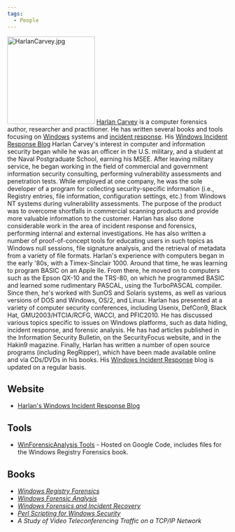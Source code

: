 ```yaml
---
tags:
  - People
---
```

<img src="HarlanCarvey.jpg" title="HarlanCarvey.jpg" width="200"
alt="HarlanCarvey.jpg" /> [Harlan Carvey](harlan_carvey.md) is a
computer forensics author, researcher and practitioner. He has written
several books and tools focusing on [Windows](windows.md)
systems and [incident response](incident_response.md). His
[Windows Incident Response Blog](http://windowsir.blogspot.com) Harlan
Carvey's interest in computer and information security began while he
was an officer in the U.S. military, and a student at the Naval
Postgraduate School, earning his MSEE. After leaving military service,
he began working in the field of commercial and government information
security consulting, performing vulnerability assessments and
penetration tests. While employed at one company, he was the sole
developer of a program for collecting security-specific information
(i.e., Registry entries, file information, configuration settings, etc.)
from Windows NT systems during vulnerability assessments. The purpose of
the product was to overcome shortfalls in commercial scanning products
and provide more valuable information to the customer. Harlan has also
done considerable work in the area of incident response and forensics,
performing internal and external investigations. He has also written a
number of proof-of-concept tools for educating users in such topics as
Windows null sessions, file signature analysis, and the retrieval of
metadata from a variety of file formats. Harlan's experience with
computers began in the early '80s, with a Timex-Sinclair 1000. Around
that time, he was learning to program BASIC on an Apple IIe. From there,
he moved on to computers such as the Epson QX-10 and the TRS-80, on
which he programmed BASIC and learned some rudimentary PASCAL, using the
TurboPASCAL compiler. Since then, he's worked with SunOS and Solaris
systems, as well as various versions of DOS and Windows, OS/2, and
Linux. Harlan has presented at a variety of computer security
conferences, including Usenix, DefCon9, Black Hat, GMU2003/HTCIA/RCFG,
WACCI, and PFIC2010. He has discussed various topics specific to issues
on Windows platforms, such as data hiding, incident response, and
forensic analysis. He has had articles published in the Information
Security Bulletin, on the SecurityFocus website, and in the Hakin9
magazine. Finally, Harlan has written a number of open source programs
(including RegRipper), which have been made available online and via
CDs/DVDs in his books. His [Windows Incident
Response](http://windowsir.blogspot.com/) blog is updated on a regular
basis.

## Website

- [Harlan's Windows Incident Response Blog](http://windowsir.blogspot.com)

## Tools

- [WinForensicAnalysis Tools](https://code.google.com/archive/p/winforensicaanalysis/downloads) -
  Hosted on Google Code, includes files for the Windows Registry
  Forensics book.

## Books

- *[Windows Registry Forensics](http://www.syngress.com/digital-forensics/Windows-Registry-Forensics/)*
- *[Windows Forensic Analysis](http://www.syngress.com/catalog/index.cfm?pid=4235)*
- *[Windows Forensics and Incident Recovery](http://www.amazon.com/Forensics-Incident-Addison-Wesley-Microsoft-Technology/dp/0321200985/ref=sr_1_3?ie=UTF8&s=books&qid=1200485877&sr=1-3)*
- *[Perl Scripting for Windows Security](https://www.amazon.com/Perl-Scripting-Windows-Security-Monitoring/dp/159749173X)*
- *A Study of Video Teleconferencing Traffic on a TCP/IP Network*
